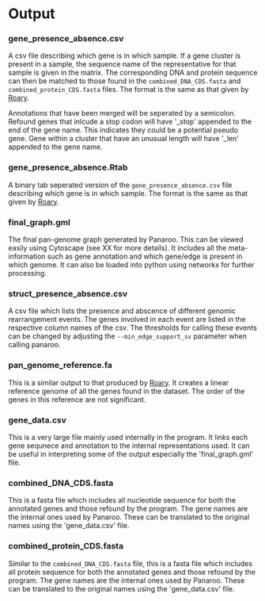 # Output

### gene_presence_absence.csv

A csv file describing which gene is in which sample. If a gene cluster is present in a sample, the sequence name of the representative for that sample is given in the matrix. The corresponding DNA and protein sequence can then be matched to those found in the `combined_DNA_CDS.fasta` and `combined_protein_CDS.fasta` files. The format is the same as that given by [Roary](https://sanger-pathogens.github.io/Roary/).

Annotations that have been merged will be seperated by a semicolon. Refound genes that inlcude a stop codon will have '_stop' appended to the end of the gene name. This indicates they could be a potential pseudo gene. Gene within a cluster that have an unusual length will have '_len' appended to the gene name.

### gene_presence_absence.Rtab

A binary tab seperated version of the `gene_presence_absence.csv` file describing which gene is in which sample. The format is the same as that given by [Roary](https://sanger-pathogens.github.io/Roary/).

### final_graph.gml

The final pan-genome graph generated by Panaroo. This can be viewed easily using Cytoscape (see XX for more details). It includes all the meta-information such as gene annotation and which gene/edge is present in which genome. It can also be loaded into python using networkx for further processing.

### struct_presence_absence.csv

A csv file which lists the presence and abscence of different genomic rearrangement events. The genes involved in each event are listed in the respective column names of the csv. The thresholds for calling these events can be changed by adjusting the `--min_edge_support_sv` parameter when calling panaroo.

### pan_genome_reference.fa

This is a similar output to that produced by [Roary](https://sanger-pathogens.github.io/Roary/). It creates a linear reference genome of all the genes found in the dataset. The order of the genes in this reference are not significant.

### gene_data.csv

This is a very large file mainly used internally in the program. It links each gene sequnece and annotation to the internal representations used. It can be useful in interpreting some of the output especially the 'final_graph.gml' file.

### combined_DNA_CDS.fasta

This is a fasta file which includes all nucleotide sequence for both the annotated genes and those refound by the program. The gene names are the internal ones used by Panaroo. These can be translated to the original names using the 'gene_data.csv' file.

### combined_protein_CDS.fasta

Similar to the `combined_DNA_CDS.fasta` file, this is a fasta file which includes all protein sequence for both the annotated genes and those refound by the program. The gene names are the internal ones used by Panaroo. These can be translated to the original names using the 'gene_data.csv' file.
